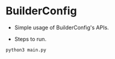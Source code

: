 # BuilderConfig

+ Simple usage of BuilderConfig's APIs.

+ Steps to run.

```bash
python3 main.py
```
